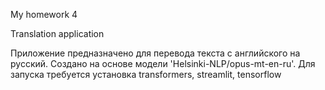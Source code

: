 My homework 4

Translation application

Приложение предназначено для перевода текста с английского на русский. 
Создано на основе модели 'Helsinki-NLP/opus-mt-en-ru'. 
Для запуска требуется установка transformers, streamlit, tensorflow
